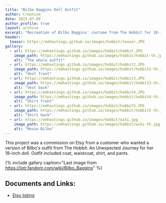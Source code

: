 ```yaml
---
title: "Bilbo Baggins Doll Outfit"
author: Creative
date: 2015-07-06
author_profile: true
layout: archive
excerpt: "Recreation of Bilbo Baggins' costume from The Hobbit for 18-inch doll."
header:
  teaser: https://emhastings.github.io/images/hobbit/teaser.JPG
gallery:
  - url: https://emhastings.github.io/images/hobbit/hobbit.JPG
    image_path: https://emhastings.github.io/images/hobbit/hobbit-th.jpg
    alt: "The whole outfit"  
  - url: https://emhastings.github.io/images/hobbit/hobbit2.JPG
    image_path: https://emhastings.github.io/images/hobbit/hobbit2-th.jpg
    alt: "Vest front"  
  - url: https://emhastings.github.io/images/hobbit/hobbit3.JPG
    image_path: https://emhastings.github.io/images/hobbit/hobbit3-th.jpg
    alt: "Vest back"
  - url: https://emhastings.github.io/images/hobbit/hobbit4.JPG
    image_path: https://emhastings.github.io/images/hobbit/hobbit4-th.jpg
    alt: "Shirt front"
  - url: https://emhastings.github.io/images/hobbit/hobbit5.JPG
    image_path: https://emhastings.github.io/images/hobbit/hobbit5-th.jpg
    alt: "Shirt back"
  - url: https://emhastings.github.io/images/hobbit/wiki.jpg
    image_path: https://emhastings.github.io/images/hobbit/wiki-th.jpg
    alt: "Movie Bilbo"
---
```


This project was a commission on Etsy from a customer who wanted a version of Bilbo's outfit from The Hobbit: An Unexpected Journey for her 18-inch doll.  Outfit included coat, waistcoat, shirt, and pants.

{% include gallery caption="Last image from https://lotr.fandom.com/wiki/Bilbo_Baggins" %}

## Documents and Links:
* [Etsy listing](https://www.etsy.com/listing/239471291/reserved-for-omgitssarah-bilbo-outfit?show_sold_out_detail=1)


